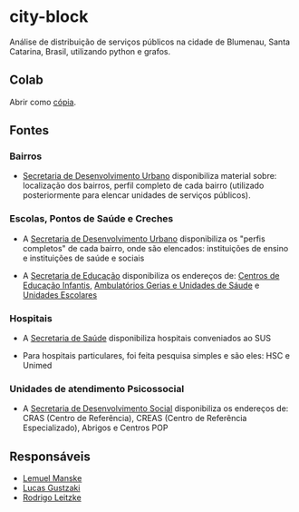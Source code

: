 # city-block

Análise de distribuição de serviços públicos na cidade de Blumenau,
Santa Catarina, Brasil, utilizando python e grafos.

## Colab

Abrir como [cópia](https://colab.research.google.com/github/lemuel-manske/city-block/blob/main/city.ipynb).

## Fontes

### Bairros

- [Secretaria de Desenvolvimento Urbano](https://www.blumenau.sc.gov.br/governo/secretaria-de-desenvolvimento-urbano/pagina/historia-sobre-municipio/divisa-administrativa-bairros) disponibiliza
  material sobre: localização dos bairros, perfil completo de cada bairro (utilizado posteriormente para elencar unidades de serviços públicos).

### Escolas, Pontos de Saúde e Creches

- A [Secretaria de Desenvolvimento Urbano](https://www.blumenau.sc.gov.br/governo/secretaria-de-desenvolvimento-urbano/pagina/historia-sobre-municipio/divisa-administrativa-bairros)
  disponibiliza os "perfis completos" de cada bairro, onde são elencados: instituições de ensino e
  instituições de saúde e sociais

- A [Secretaria de Educação](https://www.blumenau.sc.gov.br/governo/secretaria-de-educacao) disponibiliza os endereços de: [Centros de Educação Infantis](https://www.blumenau.sc.gov.br/governo/secretaria-de-educacao/pagina/enderecos-unidades-semed),
  [Ambulatórios Gerias e Unidades de Sáude](https://www.blumenau.sc.gov.br/governo/secretaria-de-saude/pagina/estrutura-semus) e 
  [Unidades Escolares](https://www.blumenau.sc.gov.br/governo/secretaria-de-educacao/pagina/enderecos-unidades-semed/escolas-semed)

### Hospitais

- A [Secretaria de Saúde](https://www.blumenau.sc.gov.br/governo/secretaria-de-saude/pagina/estrutura-semus/hospitais-semus) disponibiliza
  hospitais conveniados ao SUS

- Para hospitais particulares, foi feita pesquisa simples e são eles: HSC e Unimed

### Unidades de atendimento Psicossocial
  
- A [Secretaria de Desenvolvimento Social](https://www.blumenau.sc.gov.br/governo/secretaria-de-desenvolvimento-social/pagina/enderecos-semudes)
  disponibiliza os endereços de: CRAS (Centro de Referência), CREAS (Centro de Referência Especializado), 
  Abrigos e Centros POP

## Responsáveis

- [Lemuel Manske](https://github.com/lemuel-manske)
- [Lucas Gustzaki](https://github.com/Lucasgustzaki)
- [Rodrigo Leitzke](https://github.com/rodrigo-leitzke)

